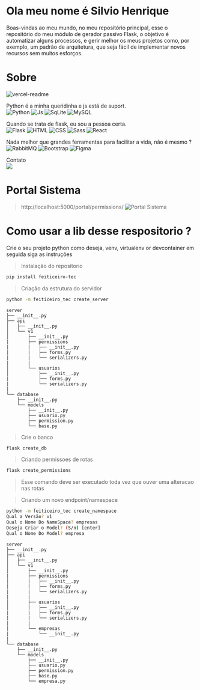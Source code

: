 # Ola meu nome é Silvio Henrique

Boas-vindas ao meu mundo, no meu repositório principal,
esse o repositório do meu módulo de gerador passivo Flask,
o objetivo é automatizar alguns processos, e gerir melhor os meus projetos
como, por exemplo, um padrão de arquitetura, que seja fácil de implementar
novos recursos sem muitos esforços.

# Sobre
![vercel-readme](https://github-readme-stats.vercel.app/api?username=feiticeiro-tec&theme=dracula)

Python é a minha queridinha e js está de suport.   
![Python](https://img.shields.io/badge/Python-3776AB?style=for-the-badge&logo=python&logoColor=white)
![Js](https://img.shields.io/badge/JavaScript-F7DF1E?style=for-the-badge&logo=javascript&logoColor=black)
![SqLite](https://img.shields.io/badge/SQLite-07405E?style=for-the-badge&logo=sqlite&logoColor=white)
![MySQL](https://img.shields.io/badge/MySQL-00000F?style=for-the-badge&logo=mysql&logoColor=white)

Quando se trata de flask, eu sou a pessoa certa.  
![Flask](https://img.shields.io/badge/Flask-000000?style=for-the-badge&logo=flask&logoColor=white)
![HTML](https://img.shields.io/badge/HTML5-E34F26?style=for-the-badge&logo=html5&logoColor=white)
![CSS](https://img.shields.io/badge/CSS3-1572B6?style=for-the-badge&logo=css3&logoColor=white)
![Sass](https://img.shields.io/badge/Sass-CC6699?style=for-the-badge&logo=sass&logoColor=white)
![React](https://img.shields.io/badge/React-20232A?style=for-the-badge&logo=react&logoColor=61DAFB)

Nada melhor que grandes ferramentas para facilitar a vida, não é mesmo ?  
![RabbitMQ](https://img.shields.io/badge/rabbitmq-%23FF6600.svg?&style=for-the-badge&logo=rabbitmq&logoColor=white)
![Bootstrap](https://img.shields.io/badge/Bootstrap-563D7C?style=for-the-badge&logo=bootstrap&logoColor=white)
![Figma](https://img.shields.io/badge/Figma-F24E1E?style=for-the-badge&logo=figma&logoColor=white)

Contato  
[![](https://img.shields.io/badge/WhatsApp-25D366?style=for-the-badge&logo=whatsapp&logoColor=white)](https://wa.me/5584999005830?text=Ola%2C+te+vi+no+github.)

# Portal Sistema
> http://localhost:5000/portal/permissions/
![Portal Sistema](https://user-images.githubusercontent.com/53744463/236730297-da8d499b-8edb-4e38-9760-5582283d675d.png)

# Como usar a lib desse respositorio ?
Crie o seu projeto python como deseja, venv, virtualenv or devcontainer
em seguida siga as instruções
> Instalação do repositorio
```bash
pip install feiticeiro-tec
```

> Criação da estrutura do servidor
```bash
python -m feiticeiro_tec create_server
```
```
server
├── __init__.py
├── api
│   ├── __init__.py
│   └── v1
│       ├── __init__.py
|       ├── permissions
|       |   ├── __init__.py
|       |   ├── forms.py
|       |   └── serializers.py
|       |
│       └── usuarios
│           ├── __init__.py
|           ├── forms.py
|           └── serializers.py
|
└── database
    ├── __init__.py
    └── models
        ├── __init__.py
        ├── usuario.py
        ├── permission.py
        └── base.py
```
> Crie o banco
```bash
flask create_db
```

> Criando permissoes de rotas
```bash
flask create_permissions
```
> Esse comando deve ser executado toda vez que ouver uma alteracao nas rotas






> Criando um novo endpoint/namespace
```bash
python -m feiticeiro_tec create_namespace
Qual a Versão? v1
Qual o Nome Do NameSpace? empresas
Deseja Criar o Model? (S/n) [enter]
Qual o Nome Do Model? empresa
```
```
server
├── __init__.py
├── api
│   ├── __init__.py
│   └── v1
│       ├── __init__.py
|       ├── permissions
│       |   ├── __init__.py
|       |   ├── forms.py
|       |   └── serializers.py
|       |
│       ├── usuarios
│       |   ├── __init__.py
|       |   ├── forms.py
|       |   └── serializers.py
|       |
|       └── empresas
|           └── __init__.py
|
└── database
    ├── __init__.py
    └── models
        ├── __init__.py
        ├── usuario.py
        ├── permission.py
        ├── base.py
        └── empresa.py
```
